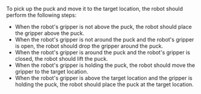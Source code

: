 To pick up the puck and move it to the target location, the robot should perform the following steps:
- When the robot's gripper is not above the puck, the robot should place the gripper above the puck.
- When the robot's gripper is not around the puck and the robot's gripper is open, the robot should drop the gripper around the puck.
- When the robot's gripper is around the puck and the robot's gripper is closed, the robot should lift the puck.
- When the robot's gripper is holding the puck, the robot should move the gripper to the target location.
- When the robot's gripper is above the target location and the gripper is holding the puck, the robot should place the puck at the target location.
